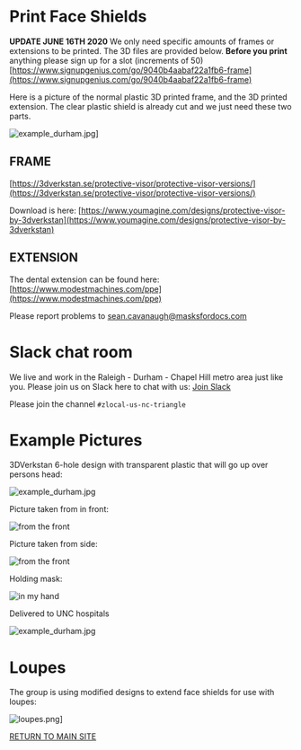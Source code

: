 # Print Face Shields

**UPDATE JUNE 16TH 2020** We only need specific amounts of frames or extensions to be printed.  The 3D files are provided below. **Before you print** anything please sign up for a slot (increments of 50)
[https://www.signupgenius.com/go/9040b4aabaf22a1fb6-frame](https://www.signupgenius.com/go/9040b4aabaf22a1fb6-frame)

Here is a picture of the normal plastic 3D printed frame, and the 3D printed extension.  The clear plastic shield is already cut and we just need these two parts.

![example_durham.jpg](../images/loupes/attachment.png)]

## FRAME

[https://3dverkstan.se/protective-visor/protective-visor-versions/](https://3dverkstan.se/protective-visor/protective-visor-versions/)

Download is here: [https://www.youmagine.com/designs/protective-visor-by-3dverkstan](https://www.youmagine.com/designs/protective-visor-by-3dverkstan)

## EXTENSION

The dental extension can be found here: [https://www.modestmachines.com/ppe](https://www.modestmachines.com/ppe)

Please report problems to [sean.cavanaugh@masksfordocs.com](mailto:sean.cavanaugh@masksfordocs.com)

# Slack chat room

We live and work in the Raleigh - Durham - Chapel Hill metro area just like you.  Please join us on Slack here to chat with us: [Join Slack](https://join.slack.com/t/masksfordocs/shared_invite/zt-e8439lwg-tY7rXI1ZwP7TO1jqseVP2A)

Please join the channel `#zlocal-us-nc-triangle`

# Example Pictures

3DVerkstan 6-hole design with transparent plastic that will go up over persons head:

![example_durham.jpg](../images/example_durham.jpg)

Picture taken from in front:

![from the front](../images/from_front.jpg)

Picture taken from side:

![from the front](../images/from_side.jpg)

Holding mask:

![in my hand](../images/in_hand.jpg)

Delivered to UNC hospitals

![example_durham.jpg](../images/face-shields.jpeg)

# Loupes

The group is using modified designs to extend face shields for use with loupes:

![loupes.png](../images/loupes/loupes.png)]

[RETURN TO MAIN SITE](../README.md)
